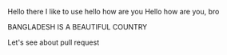 
Hello there
I like to use hello how are you
Hello how are you, bro


BANGLADESH IS A BEAUTIFUL COUNTRY

Let's see about pull request

